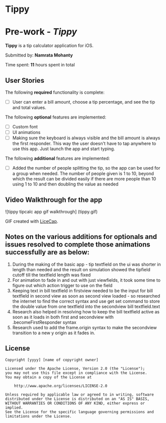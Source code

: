 # Tippy
# Pre-work - *Tippy*

**Tippy** is a tip calculator application for iOS.

Submitted by: **Namrata Mohanty**

Time spent: **11** hours spent in total

## User Stories

The following **required** functionality is complete:
* [ ] User can enter a bill amount, choose a tip percentage, and see the tip and total values.

The following **optional** features are implemented:
* [ ] Custom font
* [ ] UI animations
* [ ] Making sure the keyboard is always visible and the bill amount is always the first responder. This way the user doesn't have to tap anywhere to use this app. Just launch the app and start typing.

The following **additional** features are implemented:

- [ ] Added the number of people splitting the tip, so the app can be used for a group when needed. The number of people given is 1 to 10, beyond which the result can be divided easily if there are more people than 10 using 1 to 10 and then doubling the value as needed


## Video Walkthrough for the app

![tippy tipcalc app gif walkthrough] (tippy.gif)

GIF created with [LiceCap](http://www.cockos.com/licecap/).

## Notes on the various additions for optionals and issues resolved to complete those animations successfully are as below:

1. During the making of the basic app - tip textfield on the ui was shorter in length than needed and the result on simulation showed the tipfield cutoff till the textfield length was fixed
2. For animation to fade in and out with just viewfields, it took some time to figure out which action trigger to use on the field
3. Keeping text in bill textfield in firstview needed to be the input for bill textfield in second view as soon as second view loaded - so researched the internet to find the correct syntax and use get set command to store the double value from one textfield into the secondview bill textfield.text
4. Research also helped in resolving how to keep the bill textfield active as soon as it loads in both first and secondview with .becomeFirstResponder syntax
5. Research used to add the frame.origin syntax to make the secondview transition to a new y origin as it fades in.


## License

    Copyright [yyyy] [name of copyright owner]

    Licensed under the Apache License, Version 2.0 (the "License");
    you may not use this file except in compliance with the License.
    You may obtain a copy of the License at

        http://www.apache.org/licenses/LICENSE-2.0

    Unless required by applicable law or agreed to in writing, software
    distributed under the License is distributed on an "AS IS" BASIS,
    WITHOUT WARRANTIES OR CONDITIONS OF ANY KIND, either express or implied.
    See the License for the specific language governing permissions and
    limitations under the License.
